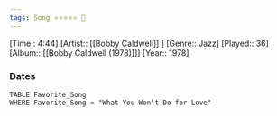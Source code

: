 ```yaml
---
tags: Song ⭐⭐⭐⭐⭐ 💛
---
```

[Time:: 4:44]
[Artist:: [[Bobby Caldwell]] ]
[Genre:: Jazz]
[Played:: 36]
[Album:: [[Bobby Caldwell (1978)]]]
[Year:: 1978]
### Dates
````dataview
TABLE Favorite_Song
WHERE Favorite_Song = "What You Won't Do for Love"
````